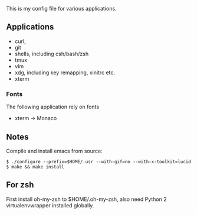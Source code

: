 This is my config file for various applications.

## Applications
- curl,
- git
- shells, including csh/bash/zsh
- tmux
- vim
- xdg, including key remapping, xinitrc etc.
- xterm

### Fonts ###
The following application rely on fonts
- xterm   -> Monaco

## Notes

Compile and install emacs from source:

    $ ./configure --prefix=$HOME/.usr --with-gif=no --with-x-toolkit=lucid
    $ make && make install


## For zsh
First install oh-my-zsh to $HOME/.oh-my-zsh, also need Python 2 virtualenvwrapper installed globally.
